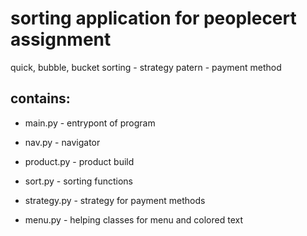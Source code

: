 # sorting application for peoplecert assignment
quick, bubble, bucket sorting - strategy patern - payment method


## contains:

- main.py - entrypont of program

- nav.py - navigator

- product.py - product build

- sort.py - sorting functions

- strategy.py - strategy for payment methods

- menu.py - helping classes for menu and colored text
